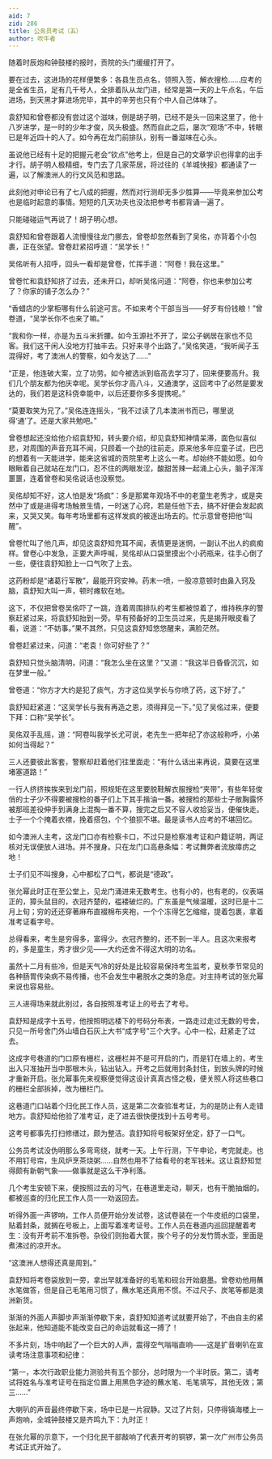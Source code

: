 ```yaml
---
aid: 7
zid: 286
title: 公务员考试（五）
author: 吹牛者
---
```


随着时辰炮和钟鼓楼的报时，贡院的头门缓缓打开了。

要在过去，这进场的花样便繁多：各县生员点名，领照入签，解衣搜检……应考的是全省生员，足有几千号人，全排着队从龙门进，经常是第一天的上午点名，午后进场，到天黑才算进场完毕，其中的辛劳也只有个中人自己体味了。

袁舒知和曾卷都没有尝过这个滋味，倒是胡子明，已经不是头一回来这里了，他十八岁进学，是一时的少年才俊，风头极盛。然而自此之后，屡次“观场”不中，转眼已是年近四十的人了。如今再在龙门前排队，别有一番滋味在心头。

虽说他已经有十足的把握元老会“钦点”他考上，但是自己的文章学识也得拿的出手才行。胡子明人极精细，专门去了几家茶居，将过往的《羊城快报》都通读了一遍，以了解澳洲人的行文风范和思路。

此刻他对申论已有了七八成的把握，然而对行测却无多少胜算――毕竟来参加公考也是临时起意的事情。短短的几天功夫也没法把参考书都背诵一遍了。

只能碰碰运气再说了！胡子明心想。

袁舒知和曾卷跟着人流慢慢往龙门挪去，曾卷却忽然看到了吴佲，亦背着个小包裹，正在张望。曾卷赶紧招呼道：“吴学长！”

吴佲听有人招呼，回头一看却是曾卷，忙挥手道：“阿卷！我在这里。”

曾卷忙和袁舒知挤了过去，还未开口，却听吴佲问道：“阿卷，你也来参加公考了？你家的铺子怎么办？”

“香蜡店的少掌柜哪有什么前途可言。不如来考个干部当当――好歹有份钱粮！”曾卷道，“吴学长你不也来了嘛。”

“我和你一样，亦是为五斗米折腰。如今玉源社不开了，梁公子蜗居在家也不见客。我们这干闲人没地方打抽丰去。只好来寻个出路了。”吴佲笑道，“我听闻子玉混得好，考了澳洲人的警察，如今发达了……”

“正是，他连破大案，立了功劳。如今被选派到临高去学习了，回来便要高升。我们几个朋友都为他庆幸呢。吴学长你才高八斗，又通澳学，这回考中了必然是要发达的，我们若是这科侥幸能中，以后还要你多多提携呢。”

“莫要取笑为兄了。”吴佲连连摇头，“我不过读了几本澳洲书而已，哪里说得‘通’了。还是大家共勉吧。”

曾卷想起还没给他介绍袁舒知，转头要介绍，却见袁舒知神情呆滞，面色似喜似悲，对周围的声音充耳不闻，只顾着一个劲的往前走。原来他多年应童子试，巴巴的想着有一天能进学，能来这省城的贡院里考上这么一考。却始终不能如愿。如今眼瞅着自己就站在龙门口，忍不住的两眼发涩，酸甜苦辣一起涌上心头，脑子浑浑噩噩，连着曾卷和吴佲说话也没察觉。

吴佲却知不好，这人怕是发“场疯”：多是那累年观场不中的老童生老秀才，或是突然中了或是进得考场触景生情，一时迷了心窍，若是任他下去，搞不好便会发起疯来，又哭又笑。每年考场里都有这样发疯的被逐出场去的。忙示意曾卷把他“叫醒”。

曾卷忙叫了他几声，却见这袁舒知充耳不闻，表情更是迷惘，一副认不出人的疯痴样。曾卷心中发急，正要大声呼喊，吴佲却从口袋里摸出个小药瓶来，往手心倒了一些，便往袁舒知脸上一口气吹了上去。

这药粉却是“诸葛行军散”，最能开窍安神。药末一喷，一股凉意顿时由鼻入窍及脑，袁舒知大叫一声，顿时瘫软在地。

这下，不仅把曾卷吴佲吓了一跳，连着周围排队的考生都被惊着了，维持秩序的警察赶紧过来，将袁舒知抬到一旁。早有预备好的卫生员过来，先是揭开眼皮看了看，说道：“不妨事。”果不其然，只见这袁舒知悠悠醒来，满脸茫然。

曾卷赶紧过来，问道：“老袁！你可好些了？”

袁舒知只觉头脑清明，问道：“我怎么坐在这里？”又道：“我这半日昏昏沉沉，如在梦里一般。”

曾卷道：“你方才大约是犯了痰气，方才这位吴学长与你喷了药，这下好了。”

袁舒知赶紧道：“这吴学长与我有再造之恩，须得拜见一下。”见了吴佲过来，便要下拜：口称“吴学长”。

吴佲双手乱摇，道：“阿卷叫我学长尤可说，老先生一把年纪了亦这般称呼，小弟如何当得起？”

三人还要彼此客套，警察却赶着他们往里面走：“有什么话出来再说，莫要在这里堵塞道路！”

一行人挤挤挨挨来到龙门前，照规矩在这里要脱鞋解衣服搜检“夹带”，有些年轻俊俏的士子少不得要被搜检的番子们上下其手揩油一番。被搜检的那些士子敞胸露怀被那班差役伸手到满身上混掏一番不算，搜完之后又不容人收拾妥当，便催快走。士子一个个掩着衣襟，挽着搭包，个个狼狈不堪。最是读书人应考的不堪回忆。

如今澳洲人主考，这龙门口亦有检察卡口，不过只是检察准考证和户籍证明，两证核对无误便放人进场。并不搜身。只在龙门口高悬条幅：考试舞弊者流放瘴疠之地！

士子们见不叫搜身，心中都松了口气，都说是“德政”。

张允幂此时正在至公堂上，见龙门涌进来无数考生。也有小的，也有老的，仪表端正的，獐头鼠目的，衣冠齐楚的，褴褛破烂的。广东虽是气候温暖，这时已是十二月上旬；穷的还还穿著麻布直裰棉布夹袍，一个个冻得乞乞缩缩，提着包裹，拿着准考证看字号。

总得看来，考生是穷得多，富得少。衣冠齐整的，还不到一半人。且这次来报考的，多是童生，秀才很少见――大约还舍不得这大明的功名。

虽然十二月有些冷，但是天气冷的好处是比较容易保持考生监考，夏秋季节常见的各种肠胃传染病不易传播，也不会发生中暑脱水之类的急症。对主持考试的张允幂来说也容易些。

三人进得场来就此别过，各自按照准考证上的号去了考号。

袁舒知是成字十五号，他按照明远楼下的号码分布表，一路走过走过无数的号舍，只见一所号舍门外山墙白石灰上大书“成字号”三个大字。心中一松，赶紧走了过去。

这成字号巷道的门口原有栅栏，这栅栏并不是可开启的门，而是钉在墙上的，考生出入只准抽开当中那根木头，钻出钻入。开考之后就用封条封住，到放头牌的时候才重新开启。张允幂事先来视察便觉得这设计真真古怪之极，便关照人将这些巷口的栅栏全部拆掉，改为栅栏门。

这巷道门口站着个归化民工作人员，这是第二次查验准考证，为的是防止有人走错地方。袁舒知给他验了准考证，走了进去很快便找到十五号考号。

这考号都事先打扫修缮过，颇为整洁。袁舒知将号板架好坐定，舒了一口气。

公务员考试没伪明那么多弯弯绕，就考一天。上午行测，下午申论，考完就走。也不用钉号帘，生风炉烹茶烧粥……自然也用不了给看号的老军钱米。这让袁舒知觉得颇有新朝气象――做事就是这么干净利落。

几个考生安顿下来，便按照过去的习气，在巷道里走动，聊天，也有干脆抽烟的。都被巡查的归化民工作人员一一劝返回去。

听得外面一声锣响，工作人员便开始分发试卷，这试卷装在一个牛皮纸的口袋里，贴着封条，就搁在号板上，上面写着准考证号。工作人员在巷道内巡回提醒着考生：没有开考前不准拆卷。杂役们则抬着大筐，挨个号子的分发竹筒水壶，里面是煮沸过的凉开水。

“这澳洲人想得还真是周到。”

袁舒知将考卷袋放到一旁，拿出早就准备好的毛笔和砚台开始磨墨。曾卷劝他用蘸水笔做答，但是自己毛笔用习惯了，蘸水笔还真用不惯。不过尺子、炭笔等都是澳洲新货。

渐渐的外面人声脚步声渐渐停歇下来，袁舒知知道考试就要开始了，不由自主的紧张起来，他知道能不能改变自己的命运就看这一搏了！

不多片刻，场中响起了一个巨大的人声，震得空气嗡嗡直响――这是扩音喇叭在宣读考场注意事项和纪律：

“第一，本次行政职业能力测验共有五个部分，总时限为一个半时辰。第二，请考试将姓名与准考证号在指定位置上用黑色字迹的蘸水笔、毛笔填写，其他无效；第三……”

大喇叭的声音最终停歇下来，场中已是一片寂静。又过了片刻，只停得镇海楼上一声炮响，全城钟鼓楼又是齐鸣九下：九时正！

在张允幂的示意下，一个归化民干部敲响了代表开考的铜锣，第一次广州市公务员考试正式开始了。
